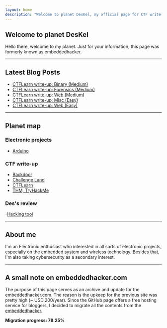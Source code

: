 ```yaml
---
layout: home
description: "Welcome to planet DesKel, my official page for CTF write-up, Electronic tutorial, review and etc."
---
```


## Welcome to planet DesKel

Hello there, welcome to my planet. Just for your information, this page was formerly known as embeddedhacker.

---

## Latest Blog Posts
<!-- BLOG-POST-LIST:START -->
- [CTFLearn write-up: Binary (Medium)](https://deskel.github.io/posts/ctflearn/binary-medium)
- [CTFLearn write-up: Forensics (Medium)](https://deskel.github.io/posts/ctflearn/forensics-medium)
- [CTFLearn write-up: Web (Medium)](https://deskel.github.io/posts/ctflearn/web-medium)
- [CTFLearn write-up: Misc (Easy)](https://deskel.github.io/posts/ctflearn/misc-easy)
- [CTFLearn write-up: Web (Easy)](https://deskel.github.io/posts/ctflearn/web-easy)
<!-- BLOG-POST-LIST:END -->

---

## Planet map

### Electronic projects
- [Arduino](https://deskel.github.io/arduino)

### CTF write-up
- [Backdoor](https://deskel.github.io/backdoor)
- [Challenge Land](https://deskel.github.io/challenge-land)
- [CTFLearn](https://deskel.github.io/ctflearn)
- [THM, TryHackMe](https://deskel.github.io/thm)

### Des's review
-[Hacking tool](https://deskel.github.io/hackingtool)

---

## About me

I'm an Electronic enthusiast who interested in all sorts of electronic projects, especially on the embedded system and wireless technology. Besides that, I'm also taking cybersecurity as a secondary interest.

---

## A small note on embeddedhacker.com

The purpose of this page serves as an archive and update for the embeddedhacker.com. The reason is the upkeep for the previous site was pretty high (~ USD 200/year). Since the GitHub page offers a free hosting service for bloggers, I decided to migrate all the contents from the [embeddedhacker](https://www.embeddedhacker.com).

**Migration progress: 78.25%**
